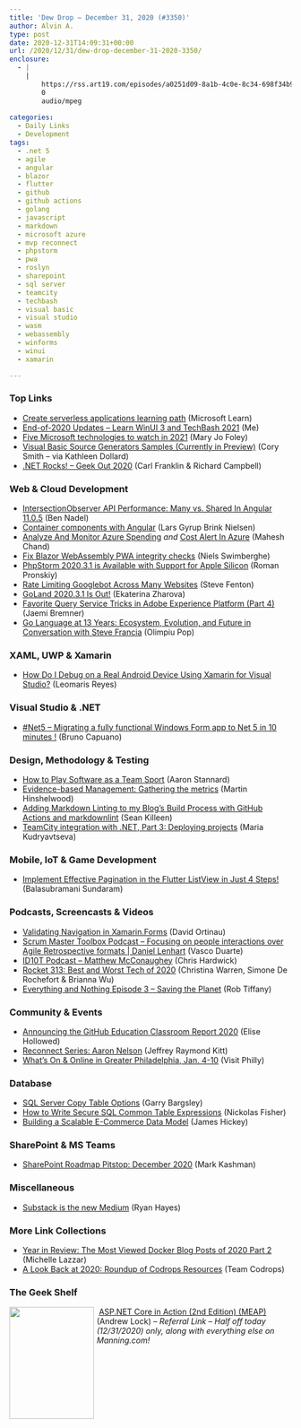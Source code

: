 ```yaml
---
title: 'Dew Drop – December 31, 2020 (#3350)'
author: Alvin A.
type: post
date: 2020-12-31T14:09:31+00:00
url: /2020/12/31/dew-drop-december-31-2020-3350/
enclosure:
  - |
    |
        https://rss.art19.com/episodes/a0251d09-8a1b-4c0e-8c34-698f34b9a46a.mp3
        0
        audio/mpeg
        
categories:
  - Daily Links
  - Development
tags:
  - .net 5
  - agile
  - angular
  - blazor
  - flutter
  - github
  - github actions
  - golang
  - javascript
  - markdown
  - microsoft azure
  - mvp reconnect
  - phpstorm
  - pwa
  - roslyn
  - sharepoint
  - sql server
  - teamcity
  - techbash
  - visual basic
  - visual studio
  - wasm
  - webassembly
  - winforms
  - winui
  - xamarin

---
```

### <a name="top"></a>Top Links

  * <a href="https://docs.microsoft.com/en-us/learn/paths/create-serverless-applications/?WT.mc_id=DOP-MVP-4025064" target="_blank" rel="noopener">Create serverless applications learning path</a> (Microsoft Learn)
  * <a href="https://www.winui.tips/2020/12/end-of-2020-updates-learn-winui-3-and.html" target="_blank" rel="noopener">End-of-2020 Updates &#8211; Learn WinUI 3 and TechBash 2021</a> (Me)
  * <a href="https://www.zdnet.com/article/five-microsoft-technologies-to-watch-in-2021/#ftag=RSSbaffb68" target="_blank" rel="noopener">Five Microsoft technologies to watch in 2021</a> (Mary Jo Foley)
  * <a href="https://twitter.com/DualBrain/status/1344395180124770304" target="_blank" rel="noopener">Visual Basic Source Generators Samples (Currently in Preview)</a> (Cory Smith &#8211; via Kathleen Dollard)
  * <a href="http://www.dotnetrocks.com/default.aspx?ShowNum=1720" target="_blank" rel="noopener">.NET Rocks! &#8211; Geek Out 2020</a> (Carl Franklin & Richard Campbell)



### <a name="web"></a>Web & Cloud Development

  * <a href="https://www.bennadel.com/blog/3954-intersectionobserver-api-performance-many-vs-shared-in-angular-11-0-5.htm" target="_blank" rel="noopener">IntersectionObserver API Performance: Many vs. Shared In Angular 11.0.5</a> (Ben Nadel)
  * <a href="https://dev.to/this-is-angular/container-components-with-angular-4o05" target="_blank" rel="noopener">Container components with Angular</a> (Lars Gyrup Brink Nielsen)
  * <a href="https://www.c-sharpcorner.com/article/analyze-and-monitor-azure-spending/" target="_blank" rel="noopener">Analyze And Monitor Azure Spending</a> _and_ <a href="https://www.c-sharpcorner.com/article/cost-alert-in-azure/" target="_blank" rel="noopener">Cost Alert In Azure</a> (Mahesh Chand)
  * <a href="https://swimburger.net/blog/dotnet/fix-blazor-webassembly-pwa-integrity-checks" target="_blank" rel="noopener">Fix Blazor WebAssembly PWA integrity checks</a> (Niels Swimberghe)
  * <a href="https://blog.jetbrains.com/phpstorm/2020/12/phpstorm-2020-3-1-is-released/" target="_blank" rel="noopener">PhpStorm 2020.3.1 is Available with Support for Apple Silicon</a> (Roman Pronskiy)
  * <a href="https://www.stevefenton.co.uk/2020/12/rate-limiting-googlebot-across-many-websites/" target="_blank" rel="noopener">Rate Limiting Googlebot Across Many Websites</a> (Steve Fenton)
  * <a href="https://blog.jetbrains.com/go/2020/12/30/goland-2020-3-1-is-out/" target="_blank" rel="noopener">GoLand 2020.3.1 Is Out!</a> (Ekaterina Zharova)
  * <a href="https://medium.com/adobetech/favorite-query-service-tricks-in-adobe-experience-platform-part-4-da83a3501fa0?source=rss----9342990108af---4" target="_blank" rel="noopener">Favorite Query Service Tricks in Adobe Experience Platform (Part 4)</a> (Jaemi Bremner)
  * <a href="https://www.infoq.com/articles/go-language-13-years/?utm_campaign=infoq_content&utm_source=infoq&utm_medium=feed&utm_term=global" target="_blank" rel="noopener">Go Language at 13 Years: Ecosystem, Evolution, and Future in Conversation with Steve Francia</a> (Olimpiu Pop)



### <a name="silverlight"></a>XAML, UWP & Xamarin

  * <a href="https://www.telerik.com/blogs/how-to-debug-on-real-android-device-using-xamarin-visual-studio" target="_blank" rel="noopener">How Do I Debug on a Real Android Device Using Xamarin for Visual Studio?</a> (Leomaris Reyes)



### <a name="dotnet"></a>Visual Studio & .NET

  * <a href="http://feedproxy.google.com/~r/elbruno/~3/ugcVAUNzBSI/" target="_blank" rel="noopener">#Net5 – Migrating a fully functional Windows Form app to Net 5 in 10 minutes !</a> (Bruno Capuano)



### <a name="design"></a>Design, Methodology & Testing

  * <a href="http://www.aaronstannard.com/software-team-sport/" target="_blank" rel="noopener">How to Play Software as a Team Sport</a> (Aaron Stannard)
  * <a href="https://nkdagility.com/blog/evidence-based-management-gathering-metrics/" target="_blank" rel="noopener">Evidence-based Management: Gathering the metrics</a> (Martin Hinshelwood)
  * <a href="https://seankilleen.com/2020/12/adding-markdown-linting-to-my-blogs-build-process-with-github-actions-and-markdownlint/" target="_blank" rel="noopener">Adding Markdown Linting to my Blog’s Build Process with GitHub Actions and markdownlint</a> (Sean Killeen)
  * <a href="https://blog.jetbrains.com/teamcity/2020/12/teamcity-integration-with-net-part-3-deploying-projects/" target="_blank" rel="noopener">TeamCity integration with .NET, Part 3: Deploying projects</a> (Maria Kudryavtseva)



### <a name="mobile"></a>Mobile, IoT & Game Development

  * <a href="https://www.syncfusion.com/blogs/post/implement-effective-pagination-in-the-flutter-listview-in-just-4-steps.aspx" target="_blank" rel="noopener">Implement Effective Pagination in the Flutter ListView in Just 4 Steps!</a> (Balasubramani Sundaram)



### <a name="podcasts"></a>Podcasts, Screencasts & Videos

  * <a href="http://www.youtube.com/watch?v=gXLRIy1_284" target="_blank" rel="noopener">Validating Navigation in Xamarin.Forms</a> (David Ortinau)
  * <a href="https://scrummastertoolbox.libsyn.com/thursday" target="_blank" rel="noopener">Scrum Master Toolbox Podcast &#8211; Focusing on people interactions over Agile Retrospective formats | Daniel Lenhart</a> (Vasco Duarte)
  * <a href="https://rss.art19.com/episodes/a0251d09-8a1b-4c0e-8c34-698f34b9a46a.mp3" target="_blank" rel="noopener">ID10T Podcast &#8211; Matthew McConaughey</a> (Chris Hardwick)
  * <a href="http://relay.fm/rocket/313" target="_blank" rel="noopener">Rocket 313: Best and Worst Tech of 2020</a> (Christina Warren, Simone De Rochefort & Brianna Wu)
  * <a href="https://robtiffany.com/everything-and-nothing-episode-3-saving-the-planet/" target="_blank" rel="noopener">Everything and Nothing Episode 3 – Saving the Planet</a> (Rob Tiffany)



### <a name="events"></a>Community & Events

  * <a href="https://github.blog/2020-12-30-announcing-the-github-education-classroom-report-2020/" target="_blank" rel="noopener">Announcing the GitHub Education Classroom Report 2020</a> (Elise Hollowed)
  * <a href="https://techcommunity.microsoft.com/t5/microsoft-mvp-award-program-blog/reconnect-series-aaron-nelson/ba-p/2006795?WT.mc_id=DOP-MVP-4025064" target="_blank" rel="noopener">Reconnect Series: Aaron Nelson</a> (Jeffrey Raymond Kitt)
  * <a href="https://www.uwishunu.com/2020/12/whats-on-online-in-greater-philadelphia-jan-4-10/" target="_blank" rel="noopener">What’s On & Online in Greater Philadelphia, Jan. 4-10</a> (Visit Philly)



### <a name="sql"></a>Database

  * <a href="http://feedproxy.google.com/~r/MSSQLTips-LatestSqlServerTips/~3/_wswFA3nIpw/" target="_blank" rel="noopener">SQL Server Copy Table Options</a> (Garry Bargsley)
  * <a href="https://developer.okta.com/blog/2020/12/30/write-sql-common-table-expressions" target="_blank" rel="noopener">How to Write Secure SQL Common Table Expressions</a> (Nickolas Fisher)
  * <a href="https://dev.to/fabric_commerce/building-a-scalable-e-commerce-data-model-p9l" target="_blank" rel="noopener">Building a Scalable E-Commerce Data Model</a> (James Hickey)



### <a name="sp"></a>SharePoint & MS Teams

  * <a href="https://techcommunity.microsoft.com/t5/microsoft-sharepoint-blog/sharepoint-roadmap-pitstop-december-2020/ba-p/2021656?WT.mc_id=DOP-MVP-4025064" target="_blank" rel="noopener">SharePoint Roadmap Pitstop: December 2020</a> (Mark Kashman)



### <a name="misc"></a>Miscellaneous

  * <a href="http://feedproxy.google.com/~r/blogryanhayesnet/~3/ZrqPfe98pdQ/" target="_blank" rel="noopener">Substack is the new Medium</a> (Ryan Hayes)



### <a name="links"></a>More Link Collections

  * <a href="https://www.docker.com/blog/year-in-review-the-most-viewed-docker-blog-posts-of-2020-part-2/" target="_blank" rel="noopener">Year in Review: The Most Viewed Docker Blog Posts of 2020 Part 2</a> (Michelle Lazzar)
  * <a href="http://feedproxy.google.com/~r/tympanus/~3/clpGSSyI9KY/" target="_blank" rel="noopener">A Look Back at 2020: Roundup of Codrops Resources</a> (Team Codrops)



### <a name="shelf"></a>The Geek Shelf

<a href="https://www.manning.com/books/asp-net-core-in-action-second-edition?utm_source=morningdew&utm_medium=affiliate&utm_campaign=book_lock2_asp_5_19_20&a_aid=morningdew&a_bid=44c089ee" target="_blank" rel="noopener"><img loading="lazy" decoding="async" width="151" height="200" align="left" style="margin: 0px 5px 0px 0px; border: 0px currentcolor; border-image: none; float: left; display: inline; background-image: none;" src="/wp-content/uploads/2020/11/aspnetcoreinaction.png" border="0" /></a>&nbsp;<a href="https://www.manning.com/books/asp-net-core-in-action-second-edition?utm_source=morningdew&utm_medium=affiliate&utm_campaign=book_lock2_asp_5_19_20&a_aid=morningdew&a_bid=44c089ee" target="_blank" rel="noopener">ASP.NET Core in Action (2nd Edition) (MEAP)</a> (Andrew Lock) _&#8211; Referral Link &#8211; Half off today (12/31/2020) only, along with everything else on Manning.com!_